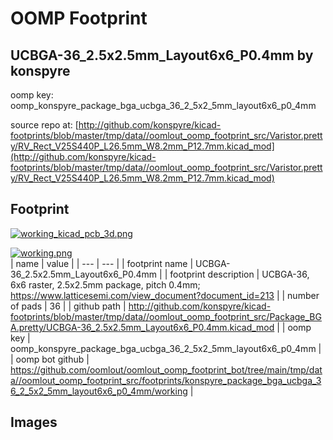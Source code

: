 # OOMP Footprint  
## UCBGA-36_2.5x2.5mm_Layout6x6_P0.4mm  by konspyre  
  
oomp key: oomp_konspyre_package_bga_ucbga_36_2_5x2_5mm_layout6x6_p0_4mm  
  
source repo at: [http://github.com/konspyre/kicad-footprints/blob/master/tmp/data//oomlout_oomp_footprint_src/Varistor.pretty/RV_Rect_V25S440P_L26.5mm_W8.2mm_P12.7mm.kicad_mod](http://github.com/konspyre/kicad-footprints/blob/master/tmp/data//oomlout_oomp_footprint_src/Varistor.pretty/RV_Rect_V25S440P_L26.5mm_W8.2mm_P12.7mm.kicad_mod)  
## Footprint  
  
[![working_kicad_pcb_3d.png](working_kicad_pcb_3d_600.png)](working_kicad_pcb_3d.png)  
  
[![working.png](working_600.png)](working.png)  
| name | value | 
| --- | --- | 
| footprint name | UCBGA-36_2.5x2.5mm_Layout6x6_P0.4mm | 
| footprint description | UCBGA-36, 6x6 raster, 2.5x2.5mm package, pitch 0.4mm; https://www.latticesemi.com/view_document?document_id=213 | 
| number of pads | 36 | 
| github path | http://github.com/konspyre/kicad-footprints/blob/master/tmp/data//oomlout_oomp_footprint_src/Package_BGA.pretty/UCBGA-36_2.5x2.5mm_Layout6x6_P0.4mm.kicad_mod | 
| oomp key | oomp_konspyre_package_bga_ucbga_36_2_5x2_5mm_layout6x6_p0_4mm | 
| oomp bot github | https://github.com/oomlout/oomlout_oomp_footprint_bot/tree/main/tmp/data//oomlout_oomp_footprint_src/footprints/konspyre_package_bga_ucbga_36_2_5x2_5mm_layout6x6_p0_4mm/working | 
## Images  
